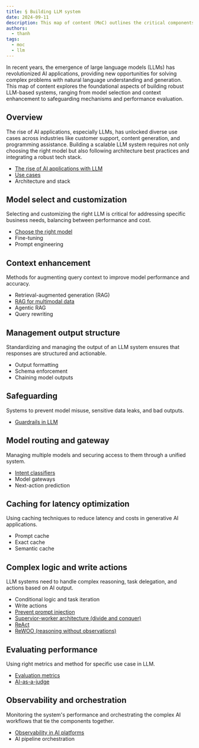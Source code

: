 ```yaml
---
title: § Building LLM system
date: 2024-09-11
description: This map of content (MoC) outlines the critical components required to design and build a large language model (LLM) system, focusing on architecture, model customization, safeguarding, performance evaluation, and more.
authors:
  - thanh
tags:
  - moc
  - llm
---
```


In recent years, the emergence of large language models (LLMs) has revolutionized AI applications, providing new opportunities for solving complex problems with natural language understanding and generation. This map of content explores the foundational aspects of building robust LLM-based systems, ranging from model selection and context enhancement to safeguarding mechanisms and performance evaluation.

## Overview

The rise of AI applications, especially LLMs, has unlocked diverse use cases across industries like customer support, content generation, and programming assistance. Building a scalable LLM system requires not only choosing the right model but also following architecture best practices and integrating a robust tech stack.

- [The rise of AI applications with LLM](the-rise-of-ai-applications-with-llm.md)
- [Use cases](use-cases-for-llm-applications.md)
- Architecture and stack

## Model select and customization

Selecting and customizing the right LLM is critical for addressing specific business needs, balancing between performance and cost.

- [Choose the right model](model-selection.md)
- Fine-tuning
- Prompt engineering

## Context enhancement

Methods for augmenting query context to improve model performance and accuracy.

- Retrieval-augmented generation (RAG)
- [RAG for multimodal data]()
- Agentic RAG
- Query rewriting

## Management output structure

Standardizing and managing the output of an LLM system ensures that responses are structured and actionable.

- Output formatting
- Schema enforcement
- Chaining model outputs

## Safeguarding

Systems to prevent model misuse, sensitive data leaks, and bad outputs.

- [Guardrails in LLM](guardrails-in-llm.md)

## Model routing and gateway

Managing multiple models and securing access to them through a unified system.

- [Intent classifiers](intent-classification-by-llm.md)
- Model gateways
- Next-action prediction

## Caching for latency optimization

Using caching techniques to reduce latency and costs in generative AI applications.

- Prompt cache
- Exact cache
- Semantic cache

## Complex logic and write actions

LLM systems need to handle complex reasoning, task delegation, and actions based on AI output.

- Conditional logic and task iteration
- Write actions
- [Prevent prompt injection](prevent-prompt-injection.md)
- [Supervior-worker architecture (divide and conquer)](multi-agent-collaboration-for-task-completion.md)
- [ReAct](react-in-llm.md)
- [ReWOO (reasoning without observations)]()

## Evaluating performance

Using right metrics and method for specific use case in LLM.

- [Evaluation metrics](evaluation-guideline-for-llm-application.md)
- [AI-as-a-judge](llm-as-a-judge.md)

## Observability and orchestration

Monitoring the system's performance and orchestrating the complex AI workflows that tie the components together.

- [Observability in AI platforms](observability-in-ai-platforms.md)
- AI pipeline orchestration
